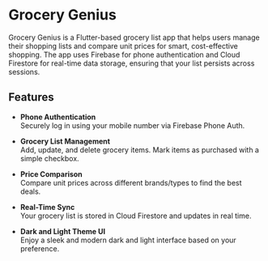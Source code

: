 # Grocery Genius

Grocery Genius is a Flutter-based grocery list app that helps users manage their shopping lists and compare unit prices for smart, cost-effective shopping. The app uses Firebase for phone authentication and Cloud Firestore for real-time data storage, ensuring that your list persists across sessions.

## Features

- **Phone Authentication**  
  Securely log in using your mobile number via Firebase Phone Auth.
  
- **Grocery List Management**  
  Add, update, and delete grocery items. Mark items as purchased with a simple checkbox.

- **Price Comparison**  
  Compare unit prices across different brands/types to find the best deals.

- **Real-Time Sync**  
  Your grocery list is stored in Cloud Firestore and updates in real time.

- **Dark and Light Theme UI**  
  Enjoy a sleek and modern dark and light interface based on your preference.
